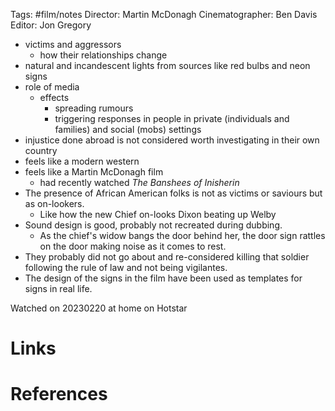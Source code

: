 Tags: #film/notes 
Director: 	Martin McDonagh
Cinematographer: Ben Davis
Editor: 	Jon Gregory

- victims and aggressors 
	- how their relationships change
- natural and incandescent lights from sources like red bulbs and neon signs
- role of media
	- effects
		- spreading rumours
		- triggering responses in people in private (individuals and families) and social (mobs) settings
- injustice done abroad is not considered worth investigating in their own country
- feels like a modern western
- feels like a Martin McDonagh film
	- had recently watched *The Banshees of Inisherin*
- The presence of African American folks is not as victims or saviours but as on-lookers. 
	- Like how the new Chief on-looks Dixon beating up Welby
- Sound design is good, probably not recreated during dubbing. 
	- As the chief's widow bangs the door behind her, the door sign rattles on the door making noise as it comes to rest.
- They probably did not go about and re-considered killing that soldier following the rule of law and not being vigilantes.
- The design of the signs in the film have been used as templates for signs in real life.

Watched on 20230220 at home on Hotstar

# Links

# References